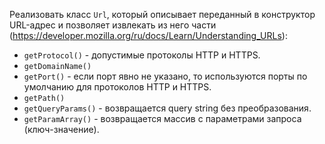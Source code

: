 Реализовать класс `Url`, который описывает переданный в конструктор URL-адрес и позволяет извлекать из него части (https://developer.mozilla.org/ru/docs/Learn/Understanding_URLs):
* `getProtocol()` - допустимые протоколы HTTP и HTTPS.
* `getDomainName()`
* `getPort()` - если порт явно не указано, то используются порты по умолчанию для протоколов HTTP и HTTPS.
* `getPath()`
* `getQueryParams()` - возвращается query string без преобразования.
* `getParamArray()` - возвращается массив с параметрами запроса (ключ-значение).
